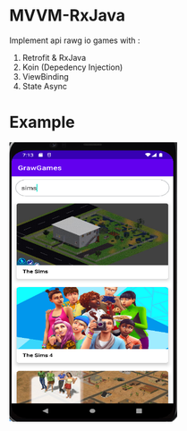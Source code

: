 # MVVM-RxJava

Implement api rawg io games with :

1. Retrofit & RxJava
2. Koin (Depedency Injection)
3. ViewBinding
4. State Async


# Example

<img src="https://github.com/arbaelbarca/MVVM-RxJava/blob/master/mvvmrxjava.PNG" width="300" height="500">
